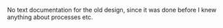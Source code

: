 No text documentation for the old design, since it was done before I knew anything about processes etc.